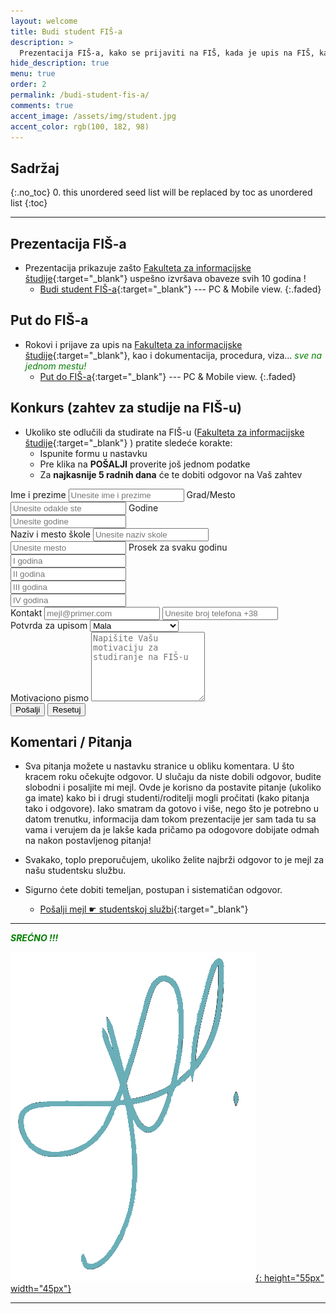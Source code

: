 ```yaml
---
layout: welcome
title: Budi student FIŠ-a
description: >
  Prezentacija FIŠ-a, kako se prijaviti na FIŠ, kada je upis na FIŠ, kako do vize, rokovi, prodecude, sve na jednom mestu...
hide_description: true
menu: true
order: 2
permalink: /budi-student-fis-a/
comments: true
accent_image: /assets/img/student.jpg
accent_color: rgb(100, 182, 98)
---
```


## Sadržaj
{:.no_toc}
0. this unordered seed list will be replaced by toc as unordered list
{:toc}

---

## Prezentacija FIŠ-a

- Prezentacija prikazuje zašto [Fakulteta za informacijske študije](https://www.fis.unm.si/si/){:target="_blank"} uspešno izvršava obaveze svih 10 godina !
	- [Budi student FIŠ-a](/courses/fis/fis.html){:target="_blank"} --- PC & Mobile view.
  {:.faded}



## Put do FIŠ-a

- Rokovi i prijave za upis na [Fakulteta za informacijske študije](https://www.fis.unm.si/si/){:target="_blank"},  kao i dokumentacija, procedura, viza...<font color="green"><i> sve na jednom mestu!</i></font>
	- [Put do FIŠ-a](/courses/fis/put_do_fis_a.html){:target="_blank"} --- PC & Mobile view.
  {:.faded}
	
## Konkurs (zahtev za studije na FIŠ-u)

- Ukoliko ste odlučili da studirate na FIŠ-u ([Fakulteta za informacijske študije](https://www.fis.unm.si/si/){:target="_blank"} ) pratite sledeće korakte:
	- Ispunite formu u nastavku
	- Pre klika na **POŠALJI** proverite još jednom podatke
	- Za **najkasnije 5 radnih dana** će te dobiti odgovor na Vaš zahtev

<form action="//formspree.io/tomas.ftn.e2@gmail.com?Subject=Zahtev%20za%20upis%20na%20FIŠ"
      method="POST">
    <input type="hidden" name="FIS" value="Zahtev za upis na FIS" />
    <label for="exampleInputEmail1">Ime i prezime</label>
  <input type="text" name="ImePrezime" class="form-control" placeholder="Unesite ime i prezime" required>
  <label for="exampleInputEmail1">Grad/Mesto</label>
  <input type="text" name="Grad" class="form-control" placeholder="Unesite odakle ste" required>
  <label for="exampleInputEmail1">Godine</label>
    <div class="form-row">
      <div class="col-6">
        <input type="number" name="Godine" class="form-control" placeholder="Unesite godine" required>
      </div>
  </div>
    <label for="exampleInputEmail1">Naziv i mesto škole</label>
  <input type="text" name="Skola" class="form-control" placeholder="Unesite naziv skole" required>
    <input type="text" name="Mesto" class="form-control" placeholder="Unesite mesto" required>
    <label for="exampleInputEmail1">Prosek za svaku godinu</label>
  <div class="form-row">
      <div class="col-5">
        <input type="text" name="1Godina" class="form-control" placeholder="I godina" required>
      </div>
      <div class="col-5">
          <input type="text" name="2Godina" class="form-control" placeholder="II godina" required>
      </div>
      <div class="col-5">
        <input type="text" name="3Godina" class="form-control" placeholder="III godina" required>
      </div>
      <div class="col-5">
          <input type="text" name="4Godina" class="form-control" placeholder="IV godina" required>
      </div>
  </div>
    <label for="exampleInputEmail1">Kontakt</label>
        <input type="email" name="Mail" class="form-control"  placeholder="mejl@primer.com" required>
          <input type="text" name="Telefon" class="form-control" placeholder="Unesite broj telefona +38" required>
  <div class="col-8">
      <label for="exampleFormControlSelect1">Potvrda za upisom </label>
      <select class="form-control" type="text" name="Potvrda" id="exampleFormControlSelect1">
        <option>Mala</option>
        <option>Jos uvek razmisljam</option>
        <option>Nije sigurno</option>
        <option>Velika</option>
        <option>Sigurno dolazim</option>
      </select>
    </div>
      <div class="form-group">
    <label for="exampleFormControlTextarea1">Motivaciono pismo</label>
    <textarea class="form-control" type="text" name="MotivacionoPismo"  rows="7" placeholder="Napišite Vašu motivaciju za studiranje na FIŠ-u" required></textarea>
  </div>
    <input type="hidden" name="_next" value="{{ site.baseurl }}/zahtev-poslat" />
    <input type="hidden" name="_subject" value="New submission from {{ site.url }}{{ site.baseurl }}" />
    <input type="text" name="_gotcha" style="display:none" />
    <button type="submit" class="btn btn-primary">Pošalji</button>
    <button type="reset" class="btn btn-primary">Resetuj</button>
</form>

## Komentari / Pitanja

- Sva pitanja možete u nastavku stranice u obliku komentara. U što kracem roku očekujte odgovor. U slučaju da niste dobili odgovor, budite slobodni i posaljite mi mejl. Ovde je korisno da postavite pitanje (ukoliko ga imate) kako bi i drugi studenti/roditelji mogli pročitati (kako pitanja tako i odgovore). Iako smatram da gotovo i više, nego što je potrebno u datom trenutku, informacija dam tokom prezentacije jer sam tada tu sa vama i verujem da je lakše kada pričamo pa odogovore dobijate odmah na nakon postavljenog pitanja!

- Svakako, toplo preporučujem, ukoliko želite najbrži odgovor to je mejl za našu studentsku službu.
- Sigurno ćete dobiti temeljan, postupan i sistematičan odgovor.
  - [Pošalji mejl ☛ studentskoj službi](mailto:marjana.miskovic@fis.unm.si?Subject=Pitanje%20u%20vezi%20sa%20https://milovan.tomasevic.fis.unm.si/budi-student-fis-a/){:target="_blank"}

---
<!--author-->

<font color="green"><i><b>SREĆNO !!!</b></i></font> <br>

[![Milovan Tomašević - Potpis](/assets/img/MilovanTomasevicPotpis.png){: height="55px" width="45px"}](/resume/)

---